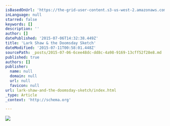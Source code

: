 ```yaml
---
isBasedOnUrl: 'https://the-grid-user-content.s3-us-west-2.amazonaws.com/c94b41fd-df34-4402-b1e7-f0a9772c6a9d.jpg'
inLanguage: null
starred: false
keywords: []
description: ''
author: []
datePublished: '2015-07-06T14:32:38.449Z'
title: 'Lark Shaw & the Doomsday Sketch'
dateModified: '2015-07-11T00:58:01.448Z'
sourcePath: _posts/2015-07-06-6cee48dc-dd8c-4a98-9169-13cff52f28e8.md
published: true
authors: []
publisher:
  name: null
  domain: null
  url: null
  favicon: null
url: lark-shaw-and-the-doomsday-sketch/index.html
_type: Article
_context: 'http://schema.org'

---
```

![](https://the-grid-user-content.s3-us-west-2.amazonaws.com/c94b41fd-df34-4402-b1e7-f0a9772c6a9d.jpg)
